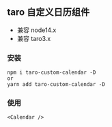 ## taro 自定义日历组件

- 兼容 node14.x
- 兼容 taro3.x

### 安装

```
npm i taro-custom-calendar -D
or
yarn add taro-custom-calendar -D
```

### 使用

```tsx
<Calendar />
```
